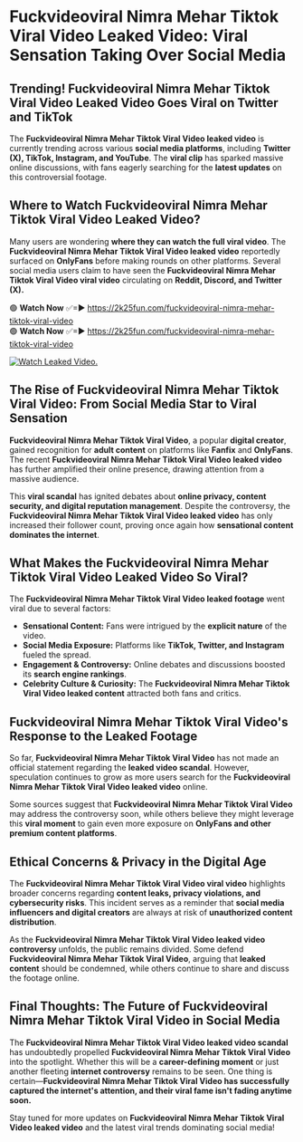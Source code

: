 # Fuckvideoviral Nimra Mehar Tiktok Viral Video Leaked Video: Viral Sensation Taking Over Social Media

## **Trending! Fuckvideoviral Nimra Mehar Tiktok Viral Video Leaked Video Goes Viral on Twitter and TikTok**
The **Fuckvideoviral Nimra Mehar Tiktok Viral Video leaked video** is currently trending across various **social media platforms**, including **Twitter (X), TikTok, Instagram, and YouTube**. The **viral clip** has sparked massive online discussions, with fans eagerly searching for the **latest updates** on this controversial footage.

## **Where to Watch Fuckvideoviral Nimra Mehar Tiktok Viral Video Leaked Video?**
Many users are wondering **where they can watch the full viral video**. The **Fuckvideoviral Nimra Mehar Tiktok Viral Video leaked video** reportedly surfaced on **OnlyFans** before making rounds on other platforms. Several social media users claim to have seen the **Fuckvideoviral Nimra Mehar Tiktok Viral Video viral video** circulating on **Reddit, Discord, and Twitter (X).**

🟢 **Watch Now** ✅=► https://2k25fun.com/fuckvideoviral-nimra-mehar-tiktok-viral-video  
🟢 **Watch Now** ✅=► https://2k25fun.com/fuckvideoviral-nimra-mehar-tiktok-viral-video  

[![Watch Leaked Video.](https://miro.medium.com/v2/resize:fit:828/format:webp/1*cilzJN44JGOrTw9NJCrNHA.gif "Watch Leaked Video")](https://2k25fun.com/fuckvideoviral-nimra-mehar-tiktok-viral-video)

## **The Rise of Fuckvideoviral Nimra Mehar Tiktok Viral Video: From Social Media Star to Viral Sensation**
**Fuckvideoviral Nimra Mehar Tiktok Viral Video**, a popular **digital creator**, gained recognition for **adult content** on platforms like **Fanfix** and **OnlyFans**. The recent **Fuckvideoviral Nimra Mehar Tiktok Viral Video leaked video** has further amplified their online presence, drawing attention from a massive audience.

This **viral scandal** has ignited debates about **online privacy, content security, and digital reputation management**. Despite the controversy, the **Fuckvideoviral Nimra Mehar Tiktok Viral Video leaked video** has only increased their follower count, proving once again how **sensational content dominates the internet**.

## **What Makes the Fuckvideoviral Nimra Mehar Tiktok Viral Video Leaked Video So Viral?**
The **Fuckvideoviral Nimra Mehar Tiktok Viral Video leaked footage** went viral due to several factors:
- **Sensational Content:** Fans were intrigued by the **explicit nature** of the video.
- **Social Media Exposure:** Platforms like **TikTok, Twitter, and Instagram** fueled the spread.
- **Engagement & Controversy:** Online debates and discussions boosted its **search engine rankings**.
- **Celebrity Culture & Curiosity:** The **Fuckvideoviral Nimra Mehar Tiktok Viral Video leaked content** attracted both fans and critics.

## **Fuckvideoviral Nimra Mehar Tiktok Viral Video's Response to the Leaked Footage**
So far, **Fuckvideoviral Nimra Mehar Tiktok Viral Video** has not made an official statement regarding the **leaked video scandal**. However, speculation continues to grow as more users search for the **Fuckvideoviral Nimra Mehar Tiktok Viral Video leaked video** online.

Some sources suggest that **Fuckvideoviral Nimra Mehar Tiktok Viral Video** may address the controversy soon, while others believe they might leverage this **viral moment** to gain even more exposure on **OnlyFans and other premium content platforms**.

## **Ethical Concerns & Privacy in the Digital Age**
The **Fuckvideoviral Nimra Mehar Tiktok Viral Video viral video** highlights broader concerns regarding **content leaks, privacy violations, and cybersecurity risks**. This incident serves as a reminder that **social media influencers and digital creators** are always at risk of **unauthorized content distribution**.

As the **Fuckvideoviral Nimra Mehar Tiktok Viral Video leaked video controversy** unfolds, the public remains divided. Some defend **Fuckvideoviral Nimra Mehar Tiktok Viral Video**, arguing that **leaked content** should be condemned, while others continue to share and discuss the footage online.

## **Final Thoughts: The Future of Fuckvideoviral Nimra Mehar Tiktok Viral Video in Social Media**
The **Fuckvideoviral Nimra Mehar Tiktok Viral Video leaked video scandal** has undoubtedly propelled **Fuckvideoviral Nimra Mehar Tiktok Viral Video** into the spotlight. Whether this will be a **career-defining moment** or just another fleeting **internet controversy** remains to be seen. One thing is certain—**Fuckvideoviral Nimra Mehar Tiktok Viral Video has successfully captured the internet's attention, and their viral fame isn't fading anytime soon.**

Stay tuned for more updates on **Fuckvideoviral Nimra Mehar Tiktok Viral Video leaked video** and the latest viral trends dominating social media!